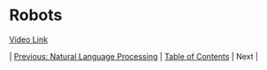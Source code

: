 # Robots
[Video Link](https://youtu.be/3XkL0qQ21Oo)

| [Previous: Natural Language Processing](../36/README.md) | [Table of Contents](../README.md#table-of-contents) | Next |

